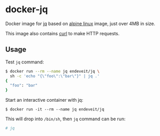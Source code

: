 # docker-jq
Docker image for [jq](http://stedolan.github.io/jq/) based on [alpine linux](https://alpinelinux.org/) image, just over 4MB in size.

This image also contains [curl](https://curl.haxx.se/) to make HTTP requests.

## Usage

Test `jq` command:

```bash
$ docker run --rm --name jq endeveit/jq \
  sh -c 'echo "{\"foo\":\"bar\"}" | jq .'
{
  "foo": "bar"
}
```

Start an interactive container with jq:

```
$ docker run -it --rm --name jq endeveit/jq
```

This will drop into `/bin/sh`, then `jq` command can be run:

```bash
# jq
```
